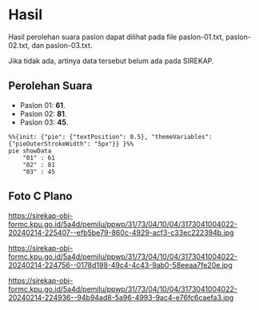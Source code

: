 # Hasil

Hasil perolehan suara paslon dapat dilihat pada file paslon-01.txt, paslon-02.txt, dan paslon-03.txt.

Jika tidak ada, artinya data tersebut belum ada pada SIREKAP.

## Perolehan Suara

 * Paslon 01: **61**.
 * Paslon 02: **81**.
 * Paslon 03: **45**.

```mermaid
%%{init: {"pie": {"textPosition": 0.5}, "themeVariables": {"pieOuterStrokeWidth": "5px"}} }%%
pie showData
    "01" : 61
    "02" : 81
    "03" : 45
```
## Foto C Plano

https://sirekap-obj-formc.kpu.go.id/5a4d/pemilu/ppwp/31/73/04/10/04/3173041004022-20240214-225407--efb5be79-860c-4929-acf3-c33ec222394b.jpg

https://sirekap-obj-formc.kpu.go.id/5a4d/pemilu/ppwp/31/73/04/10/04/3173041004022-20240214-224756--0178d198-49c4-4c43-9ab0-58eeaa7fe20e.jpg

https://sirekap-obj-formc.kpu.go.id/5a4d/pemilu/ppwp/31/73/04/10/04/3173041004022-20240214-224936--94b94ad8-5a96-4993-9ac4-e76fc6caefa3.jpg
